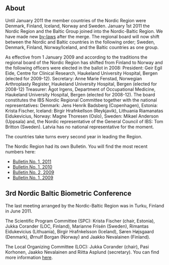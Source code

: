 About
-----

Until January 2011 the member countries of the Nordic Region were Denmark, Finland, Iceland, Norway and Sweden. 
January 1st 2011 the Nordic Region and the Baltic Group joined into the Nordic-Baltic Region. We have made new [by-laws](IBSNBR_By-Laws.pdf) after the merge. The regional board will now shift between the Nordic and Baltic countries in the following order;  Sweden, Denmark, Finland, Norway/Iceland, and the Baltic countries as one group.

As effective from 1 January 2009 and according to the traditions the regional board of the Nordic Region has shifted from Finland to Norway and the following officers were elected in the ballot in 2008:President: Geir Egil Eide, Centre for Clinical Research, Haukeland University Hospital, Bergen (elected for 2009-12). Secretary: Anne Marie Fenstad, Norwegian Arthroplasty Register, Haukeland University Hospital, Bergen (elected for 2008-12)Treasurer: Ågot Irgens, Department of Occupational Medicine, Haukeland University Hospital, Bergen (elected for 2008-12).The board constitutes the IBS Nordic Regional Committee together with the national representatives:Denmark: Jens Henrik Badsberg (Copenhagen), Estonia: Krista Fischer, Iceland: Birgir Hrafnkellson (Reykjavik), Lithuania Riamanatas Eidukevicius, Norway: Magne Thoresen (Oslo),Sweden: Mikael Anderson (Uppsala) and, the Nordic representative of the General Council of IBS: Tom Britton (Sweden). Latvia has no national representative for the moment.

The countries take turns every second year in leading the Region.

The Nordic Region had its own Bulletin. You will find the most recent numbers here:

- [Bulletin No. 1, 2011](IBS-NBR-Bulletin-2011-1.pdf)
- [Bulletin No. 1, 2010](IBS-NR-Bulletin-2010-1.pdf)
- [Bulletin No. 2, 2009](IBS-NR-Bulletin-2009-2r.pdf)
- [Bulletin No. 1, 2009](IBS-NR-Bulletin-2009-1.pdf)

3rd Nordic Baltic Biometric Conference
--------------------------------------

The last meeting arranged by the Nordic-Baltic Region was in Turku, Finland in June 2011. 

The Scientific Program Committee (SPC):
Krista Fischer (chair, Estonia),
Jukka Corander (LOC, Finland),
Marianne Frisén (Sweden),
Rimantas Eidukevicius (Lithuania),
Birgir Hrafnkelsson (Iceland),
Søren Højsgaard (Denmark),
Ørnulf Borgan (Norway) and
Jaakko Nevalainen (Finland).

The Local Organizing Committee (LOC):
Jukka Corander (chair),
Pasi Korhonen,
Jaakko Nevalainen and
Riitta Asplund (secretary). You can find more information [here](http://www.nbbc11.utu.fi/).

